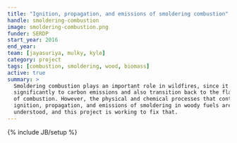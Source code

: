 ```yaml
---
title: "Ignition, propagation, and emissions of smoldering combustion"
handle: smoldering-combustion
image: smoldering-combustion.png
funder: SERDP
start_year: 2016
end_year:
team: [jayasuriya, mulky, kyle]
category: project
tags: [combustion, smoldering, wood, biomass]
active: true
summary: >
  Smoldering combustion plays an important role in wildfires, since it can contribute
  significantly to carbon emissions and also transition back to the flaming mode
  of combustion. However, the physical and chemical processes that control the
  ignition, propagation, and emissions of smoldering in woody fuels are not well
  understood, and this project is working to fix that.
---
```

{% include JB/setup %}
